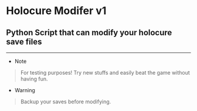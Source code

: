 # Holocure Modifer v1

## Python Script that can modify your holocure save files

---

- Note

> For testing purposes! Try new stuffs and easily beat the game without having fun.  

- Warning

> Backup your saves before modifying.
